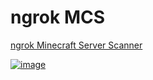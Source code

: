 # ngrok MCS
[ngrok Minecraft Server Scanner](https://leaked.wiki/f/ngrok)

[![image](https://nulled.gay/iSZhOg.gif)](https://leaked.wiki/f/ngrok)
